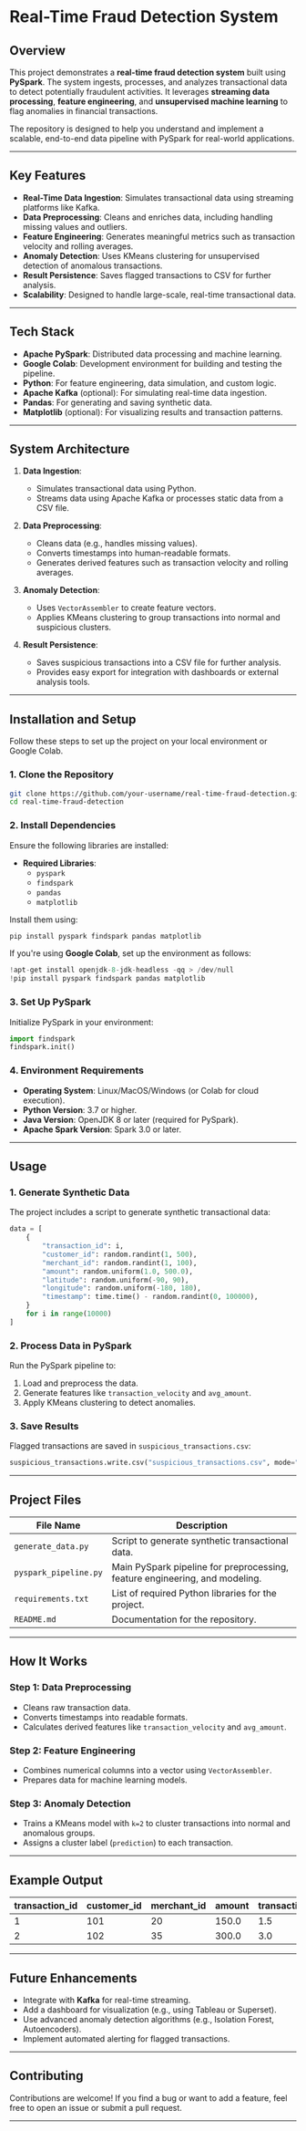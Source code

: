 # **Real-Time Fraud Detection System**

## **Overview**
This project demonstrates a **real-time fraud detection system** built using **PySpark**. The system ingests, processes, and analyzes transactional data to detect potentially fraudulent activities. It leverages **streaming data processing**, **feature engineering**, and **unsupervised machine learning** to flag anomalies in financial transactions.

The repository is designed to help you understand and implement a scalable, end-to-end data pipeline with PySpark for real-world applications.

---

## **Key Features**
- **Real-Time Data Ingestion**: Simulates transactional data using streaming platforms like Kafka.
- **Data Preprocessing**: Cleans and enriches data, including handling missing values and outliers.
- **Feature Engineering**: Generates meaningful metrics such as transaction velocity and rolling averages.
- **Anomaly Detection**: Uses KMeans clustering for unsupervised detection of anomalous transactions.
- **Result Persistence**: Saves flagged transactions to CSV for further analysis.
- **Scalability**: Designed to handle large-scale, real-time transactional data.

---

## **Tech Stack**
- **Apache PySpark**: Distributed data processing and machine learning.
- **Google Colab**: Development environment for building and testing the pipeline.
- **Python**: For feature engineering, data simulation, and custom logic.
- **Apache Kafka** (optional): For simulating real-time data ingestion.
- **Pandas**: For generating and saving synthetic data.
- **Matplotlib** (optional): For visualizing results and transaction patterns.

---

## **System Architecture**
1. **Data Ingestion**:
   - Simulates transactional data using Python.
   - Streams data using Apache Kafka or processes static data from a CSV file.

2. **Data Preprocessing**:
   - Cleans data (e.g., handles missing values).
   - Converts timestamps into human-readable formats.
   - Generates derived features such as transaction velocity and rolling averages.

3. **Anomaly Detection**:
   - Uses `VectorAssembler` to create feature vectors.
   - Applies KMeans clustering to group transactions into normal and suspicious clusters.

4. **Result Persistence**:
   - Saves suspicious transactions into a CSV file for further analysis.
   - Provides easy export for integration with dashboards or external analysis tools.

---

## **Installation and Setup**
Follow these steps to set up the project on your local environment or Google Colab.

### **1. Clone the Repository**
```bash
git clone https://github.com/your-username/real-time-fraud-detection.git
cd real-time-fraud-detection
```

### **2. Install Dependencies**
Ensure the following libraries are installed:
- **Required Libraries**:
  - `pyspark`
  - `findspark`
  - `pandas`
  - `matplotlib`

Install them using:
```bash
pip install pyspark findspark pandas matplotlib
```

If you're using **Google Colab**, set up the environment as follows:
```python
!apt-get install openjdk-8-jdk-headless -qq > /dev/null
!pip install pyspark findspark pandas matplotlib
```

### **3. Set Up PySpark**
Initialize PySpark in your environment:
```python
import findspark
findspark.init()
```

### **4. Environment Requirements**
- **Operating System**: Linux/MacOS/Windows (or Colab for cloud execution).
- **Python Version**: 3.7 or higher.
- **Java Version**: OpenJDK 8 or later (required for PySpark).
- **Apache Spark Version**: Spark 3.0 or later.

---

## **Usage**

### **1. Generate Synthetic Data**
The project includes a script to generate synthetic transactional data:
```python
data = [
    {
        "transaction_id": i,
        "customer_id": random.randint(1, 500),
        "merchant_id": random.randint(1, 100),
        "amount": random.uniform(1.0, 500.0),
        "latitude": random.uniform(-90, 90),
        "longitude": random.uniform(-180, 180),
        "timestamp": time.time() - random.randint(0, 100000),
    }
    for i in range(10000)
]
```

### **2. Process Data in PySpark**
Run the PySpark pipeline to:
1. Load and preprocess the data.
2. Generate features like `transaction_velocity` and `avg_amount`.
3. Apply KMeans clustering to detect anomalies.

### **3. Save Results**
Flagged transactions are saved in `suspicious_transactions.csv`:
```python
suspicious_transactions.write.csv("suspicious_transactions.csv", mode="overwrite", header=True)
```

---

## **Project Files**
| File Name                  | Description                                                                 |
|----------------------------|-----------------------------------------------------------------------------|
| `generate_data.py`         | Script to generate synthetic transactional data.                           |
| `pyspark_pipeline.py`      | Main PySpark pipeline for preprocessing, feature engineering, and modeling.|
| `requirements.txt`         | List of required Python libraries for the project.                        |
| `README.md`                | Documentation for the repository.                                         |

---

## **How It Works**

### **Step 1: Data Preprocessing**
- Cleans raw transaction data.
- Converts timestamps into readable formats.
- Calculates derived features like `transaction_velocity` and `avg_amount`.

### **Step 2: Feature Engineering**
- Combines numerical columns into a vector using `VectorAssembler`.
- Prepares data for machine learning models.

### **Step 3: Anomaly Detection**
- Trains a KMeans model with `k=2` to cluster transactions into normal and anomalous groups.
- Assigns a cluster label (`prediction`) to each transaction.

---

## **Example Output**
| transaction_id | customer_id | merchant_id | amount | transaction_velocity | avg_amount | prediction |
|----------------|-------------|-------------|--------|-----------------------|------------|------------|
| 1              | 101         | 20          | 150.0  | 1.5                   | 145.0      | 0          |
| 2              | 102         | 35          | 300.0  | 3.0                   | 285.0      | 1          |

---

## **Future Enhancements**
- Integrate with **Kafka** for real-time streaming.
- Add a dashboard for visualization (e.g., using Tableau or Superset).
- Use advanced anomaly detection algorithms (e.g., Isolation Forest, Autoencoders).
- Implement automated alerting for flagged transactions.

---

## **Contributing**
Contributions are welcome! If you find a bug or want to add a feature, feel free to open an issue or submit a pull request.

---
